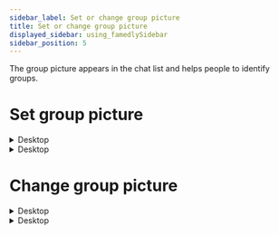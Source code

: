 ```yaml
---
sidebar_label: Set or change group picture
title: Set or change group picture
displayed_sidebar: using_famedlySidebar
sidebar_position: 5
---
```


The group picture appears in the chat list and helps people to identify groups.

# Set group picture

<details>
<summary>Desktop</summary>

1. Click ℹ in the top right corner of a group's screen to open the group details
2. Click on **＋** next to the Group initials
3. Select picture from your file system
4. Click **Open**.

</details>

    
<details>
<summary>Desktop</summary>

1. Tap the header of a group to open the group details.
2. Tap on **＋** next to the Group initials
3. Select picture from your file system
4. Click **Open**.

</details>

# Change group picture

    
<details>
<summary>Desktop</summary>

1. Click ℹ in the top right corner of a group's screen to open the group details
2. Click on ✎ next to the group picture.
3. Select picture from your file system
4. Click **Open**.

</details>
   
<details>
<summary>Desktop</summary>

1. Tap the header of a group to open the group details.
2. Tap on ✎ next to the group picture.
3. Select picture from your file system
4. Click **Open**.

</details>